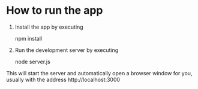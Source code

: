 # How to run the app

1. Install the app by executing 

    npm install

2. Run the development server by executing 

    node server.js

This will start the server and automatically open a browser window for you, usually with the address http://localhost:3000

